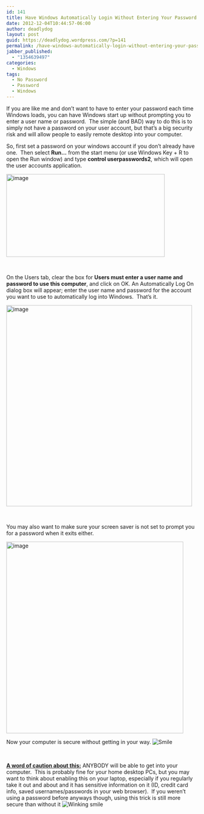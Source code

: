 ```yaml
---
id: 141
title: Have Windows Automatically Login Without Entering Your Password
date: 2012-12-04T10:44:57-06:00
author: deadlydog
layout: post
guid: https://deadlydog.wordpress.com/?p=141
permalink: /have-windows-automatically-login-without-entering-your-password/
jabber_published:
  - "1354639497"
categories:
  - Windows
tags:
  - No Password
  - Password
  - Windows
---
```

If you are like me and don&#8217;t want to have to enter your password each time Windows loads, you can have Windows start up without prompting you to enter a user name or password.&#160; The simple (and BAD) way to do this is to simply not have a password on your user account, but that’s a big security risk and will allow people to easily remote desktop into your computer.

So, first set a password on your windows account if you don’t already have one.&#160; Then select **Run&#8230;** from the start menu (or use Windows Key + R to open the Run window) and type **control userpasswords2**, which will open the user accounts application. 

[<img title="image" style="background-image:none;padding-top:0;padding-left:0;display:inline;padding-right:0;border-width:0;" border="0" alt="image" src="http://dans-blog.azurewebsites.net/wp-content/uploads/2012/12/image_thumb.png" width="417" height="218" />](http://dans-blog.azurewebsites.net/wp-content/uploads/2012/12/image.png)

&#160;

On the Users tab, clear the box for **Users must enter a user name and password to use this computer**, and click on OK. An Automatically Log On dialog box will appear; enter the user name and password for the account you want to use to automatically log into Windows.&#160; That&#8217;s it.&#160; 

[<img title="image" style="background-image:none;padding-top:0;padding-left:0;display:inline;padding-right:0;border-width:0;" border="0" alt="image" src="http://dans-blog.azurewebsites.net/wp-content/uploads/2012/12/image_thumb1.png" width="489" height="529" />](http://dans-blog.azurewebsites.net/wp-content/uploads/2012/12/image1.png)

&#160;

You may also want to make sure your screen saver is not set to prompt you for a password when it exits either.

[<img title="image" style="background-image:none;padding-top:0;padding-left:0;display:inline;padding-right:0;border-width:0;" border="0" alt="image" src="http://dans-blog.azurewebsites.net/wp-content/uploads/2012/12/image_thumb2.png" width="466" height="504" />](http://dans-blog.azurewebsites.net/wp-content/uploads/2012/12/image2.png)

Now your computer is secure without getting in your way. <img class="wlEmoticon wlEmoticon-smile" style="border-style:none;" alt="Smile" src="http://dans-blog.azurewebsites.net/wp-content/uploads/2012/12/wlemoticon-smile.png" />

&#160;

**<u>A word of caution about this:</u>** ANYBODY will be able to get into your computer.&#160; This is probably fine for your home desktop PCs, but you may want to think about enabling this on your laptop, especially if you regularly take it out and about and it has sensitive information on it (ID, credit card info, saved usernames/passwords in your web browser).&#160; If you weren’t using a password before anyways though, using this trick is still more secure than without it <img class="wlEmoticon wlEmoticon-winkingsmile" style="border-style:none;" alt="Winking smile" src="http://dans-blog.azurewebsites.net/wp-content/uploads/2012/12/wlemoticon-winkingsmile.png" />